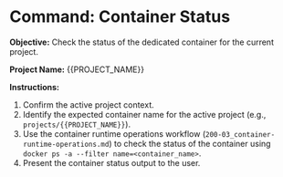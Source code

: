 # Command: Container Status

**Objective:** Check the status of the dedicated container for the current project.

**Project Name:** {{PROJECT_NAME}}

**Instructions:**
1. Confirm the active project context.
2. Identify the expected container name for the active project (e.g., `projects/{{PROJECT_NAME}}`).
3. Use the container runtime operations workflow (`200-03_container-runtime-operations.md`) to check the status of the container using `docker ps -a --filter name=<container_name>`.
4. Present the container status output to the user.
